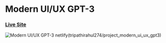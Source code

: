 # Modern UI/UX GPT-3
### [Live Site](https://gpt3-jsm.com/)

![Modern UI/UX GPT-3](https://i.ibb.co/TR5LW9z/image.png)
  netlify(tripathirahul274/project_modern_ui_ux_gpt3)
